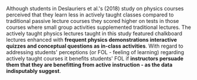 Although students in Deslauriers et al.'s (2018) study on physics courses perceived that they learn less in actively taught classes compared to traditional passive lecture courses they scored higher on tests in those courses where small group activities supplemented traditional lectures. The actively taught physics lectures taught in this study featured chalkboard lectures enhanced with **frequent physics demonstrations interactive quizzes and conceptual questions as in-class activities**. With regard to addressing students' perceptions (or FOL - feeling of learning) regarding actively taught courses it benefits students' FOL if **instructors persuade them that they are benefitting from active instruction - as the data indisputably suggest**. 